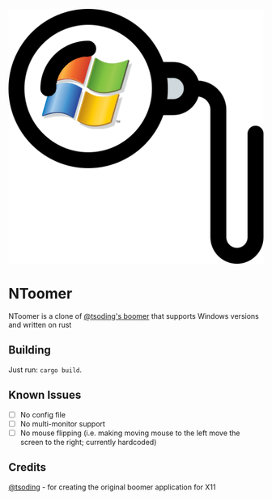 ![Logo of NToomer, being a Windows logo inside a monocle](https://raw.githubusercontent.com/burandby/ntoomer/main/logo.png)
# NToomer
NToomer is a clone of [@tsoding's boomer]() that supports Windows versions and written on rust

## Building
Just run: `cargo build`.

## Known Issues
- [ ] No config file
- [ ] No multi-monitor support 
- [ ] No mouse flipping (i.e. making moving mouse to the left move the screen to the right; currently hardcoded)

## Credits
[@tsoding](https://github.com/tsoding) - for creating the original boomer application for X11
